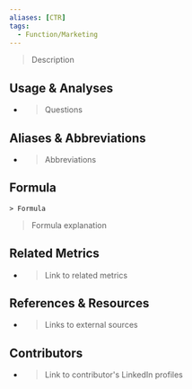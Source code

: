 ```yaml
---
aliases: [CTR]
tags:
  - Function/Marketing
---
```


> Description

## Usage & Analyses

- > Questions

## Aliases & Abbreviations

- > Abbreviations

## Formula

`> Formula`

> Formula explanation
## Related Metrics

- > Link to related metrics

## References & Resources

- > Links to external sources


## Contributors
- > Link to contributor's LinkedIn profiles